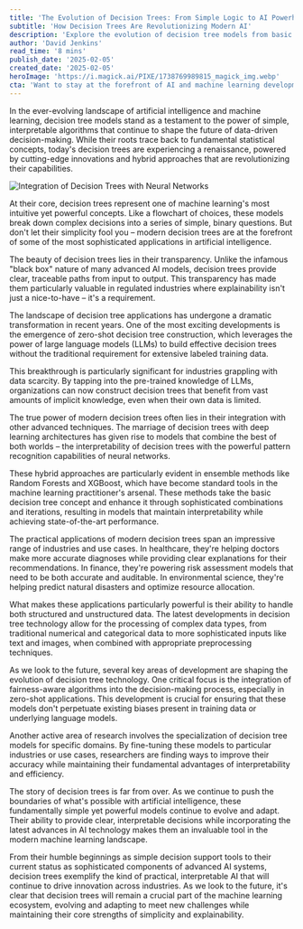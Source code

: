 ```yaml
---
title: 'The Evolution of Decision Trees: From Simple Logic to AI Powerhouse'
subtitle: 'How Decision Trees Are Revolutionizing Modern AI'
description: 'Explore the evolution of decision tree models from basic statistical tools to sophisticated AI components. Learn how modern innovations, including zero-shot learning and hybrid approaches, are revolutionizing their capabilities across industries while maintaining their crucial advantage of interpretability.'
author: 'David Jenkins'
read_time: '8 mins'
publish_date: '2025-02-05'
created_date: '2025-02-05'
heroImage: 'https://i.magick.ai/PIXE/1738769989815_magick_img.webp'
cta: 'Want to stay at the forefront of AI and machine learning developments? Follow us on LinkedIn for regular insights into the latest technological innovations and their practical applications in the real world.'
---
```


In the ever-evolving landscape of artificial intelligence and machine learning, decision tree models stand as a testament to the power of simple, interpretable algorithms that continue to shape the future of data-driven decision-making. While their roots trace back to fundamental statistical concepts, today's decision trees are experiencing a renaissance, powered by cutting-edge innovations and hybrid approaches that are revolutionizing their capabilities.

![Integration of Decision Trees with Neural Networks](https://i.magick.ai/PIXE/1738769989818_magick_img.webp)

At their core, decision trees represent one of machine learning's most intuitive yet powerful concepts. Like a flowchart of choices, these models break down complex decisions into a series of simple, binary questions. But don't let their simplicity fool you – modern decision trees are at the forefront of some of the most sophisticated applications in artificial intelligence.

The beauty of decision trees lies in their transparency. Unlike the infamous "black box" nature of many advanced AI models, decision trees provide clear, traceable paths from input to output. This transparency has made them particularly valuable in regulated industries where explainability isn't just a nice-to-have – it's a requirement.

The landscape of decision tree applications has undergone a dramatic transformation in recent years. One of the most exciting developments is the emergence of zero-shot decision tree construction, which leverages the power of large language models (LLMs) to build effective decision trees without the traditional requirement for extensive labeled training data.

This breakthrough is particularly significant for industries grappling with data scarcity. By tapping into the pre-trained knowledge of LLMs, organizations can now construct decision trees that benefit from vast amounts of implicit knowledge, even when their own data is limited.

The true power of modern decision trees often lies in their integration with other advanced techniques. The marriage of decision trees with deep learning architectures has given rise to models that combine the best of both worlds – the interpretability of decision trees with the powerful pattern recognition capabilities of neural networks.

These hybrid approaches are particularly evident in ensemble methods like Random Forests and XGBoost, which have become standard tools in the machine learning practitioner's arsenal. These methods take the basic decision tree concept and enhance it through sophisticated combinations and iterations, resulting in models that maintain interpretability while achieving state-of-the-art performance.

The practical applications of modern decision trees span an impressive range of industries and use cases. In healthcare, they're helping doctors make more accurate diagnoses while providing clear explanations for their recommendations. In finance, they're powering risk assessment models that need to be both accurate and auditable. In environmental science, they're helping predict natural disasters and optimize resource allocation.

What makes these applications particularly powerful is their ability to handle both structured and unstructured data. The latest developments in decision tree technology allow for the processing of complex data types, from traditional numerical and categorical data to more sophisticated inputs like text and images, when combined with appropriate preprocessing techniques.

As we look to the future, several key areas of development are shaping the evolution of decision tree technology. One critical focus is the integration of fairness-aware algorithms into the decision-making process, especially in zero-shot applications. This development is crucial for ensuring that these models don't perpetuate existing biases present in training data or underlying language models.

Another active area of research involves the specialization of decision tree models for specific domains. By fine-tuning these models to particular industries or use cases, researchers are finding ways to improve their accuracy while maintaining their fundamental advantages of interpretability and efficiency.

The story of decision trees is far from over. As we continue to push the boundaries of what's possible with artificial intelligence, these fundamentally simple yet powerful models continue to evolve and adapt. Their ability to provide clear, interpretable decisions while incorporating the latest advances in AI technology makes them an invaluable tool in the modern machine learning landscape.

From their humble beginnings as simple decision support tools to their current status as sophisticated components of advanced AI systems, decision trees exemplify the kind of practical, interpretable AI that will continue to drive innovation across industries. As we look to the future, it's clear that decision trees will remain a crucial part of the machine learning ecosystem, evolving and adapting to meet new challenges while maintaining their core strengths of simplicity and explainability.